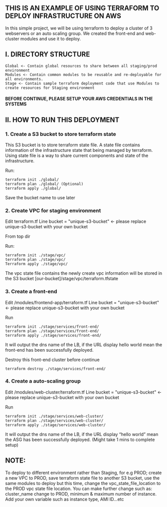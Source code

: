 ## THIS IS AN EXAMPLE OF USING TERRAFORM TO DEPLOY INFRASTRUCTURE ON AWS

In this simple project, we will be using terraform to deploy a cluster of 3 webservers or an auto scaling group.
We created the front-end and web-cluster modules and use it to deploy.

## I. DIRECTORY STRUCTURE

```
Global <- Contain global resources to share between all staging/prod environment
Modules <- Contain common modules to be reusable and re-deployable for all environments. 
Stage <- Contain sample terraform deployment code that use Modules to create resources for Staging environment
```

#### BEFORE CONTINUE, PLEASE SETUP YOUR AWS CREDENTIALS IN THE SYSTEMS

## II. HOW TO RUN THIS DEPLOYMENT

### 1. Create a S3 bucket to store terraform state

This S3 bucket is to store terraform state file. A state file contains information of the infrastructure state that being 
managed by terraform. Using state file is a way to share current components and state of the infrastructure. 

Run:

```
terraform init ./global/
terraform plan ./global/ (Optional)
terraform apply ./global/
```

Save the bucket name to use later


### 2. Create VPC for staging environment

Edit terraform.tf
Line bucket = "unique-s3-bucket" <- please replace unique-s3-bucket with your own bucket

From top dir

Run:

```
terraform init ./stage/vpc/
terraform plan ./stage/vpc/
Terraform apply ./stage/vpc/
```

The vpc state file contains the newly create vpc information will be stored in the S3 bucket [our-bucket]/stage/vpc/terraform.tfstate

### 3. Create a front-end 

Edit /modules/frontend-app/terraform.tf 
Line bucket = "unique-s3-bucket" <- please replace unique-s3-bucket with your own bucket

Run

```
terraform init ./stage/services/front-end/
terraform plan ./stage/services/front-end/
terraform apply ./stage/services/front-end/
```

It will output the dns name of the LB, if the URL display hello world mean the front-end has been successfully deployed.

Destroy this front-end cluster before continue

```
terraform destroy ./stage/services/front-end/
```

### 4. Create a auto-scaling group 

Edit /modules/web-cluster/terraform.tf 
Line bucket = "unique-s3-bucket" <- please replace unique-s3-bucket with your own bucket

Run
```
terraform init ./stage/services/web-cluster/
terraform plan ./stage/services/web-cluster/
terraform apply ./stage/services/web-cluster/
```

It will output the dns name of the LB, if the URL display “hello world” mean the ASG has been successfully deployed. (Might take 1 mins to complete setup)

## NOTE:
To deploy to different environment rather than Staging, for e.g PROD; create a new VPC to PROD, save terraform state file to another S3 bucket, use the same modules to deploy but this time, change the vpc_state_file_location to the PROD vpc state file location. You can make further change such as: cluster_name change to PROD, minimum & maximum number of instance. Add your own variable such as instance type, AMI ID…etc


